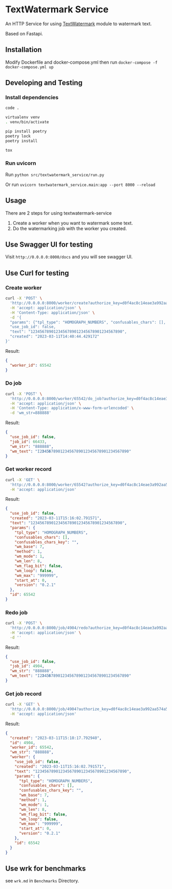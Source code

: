 
# TextWatermark Service

An HTTP Service for using [TextWatermark](https://github.com/JDArmy/TextWatermark) module to watermark text.

Based on Fastapi.

## Installation

Modify Dockerfile and docker-compose.yml then run
`docker-compose -f docker-compose.yml up`

## Developing and Testing

### Install dependencies

```bash
code .

virtualenv venv
. venv/bin/activate

pip install poetry
poetry lock
poetry install

tox
```

### Run uvicorn

Run `python src/textwatermark_service/run.py`

Or run `uvicorn textwatermark_service.main:app --port 8000 --reload`

## Usage

There are 2 steps for using textwatermark-service

1. Create a worker when you want to watermark some text.
2. Do the watermarking job with the worker you created.

## Use Swagger UI for testing

Visit `http://0.0.0.0:8000/docs` and you will see swagger UI.

## Use Curl for testing

### Create worker

```sh
curl -X 'POST' \
  'http://0.0.0.0:8000/worker/create?authorize_key=d0f4ac8c14eae3a992aa574a55099e4f' \
  -H 'accept: application/json' \
  -H 'Content-Type: application/json' \
  -d '{
  "params": {"tpl_type": "HOMOGRAPH_NUMBERS", "confusables_chars": [], "confusables_chars_key": "", "wm_base": 7, "method": 1, "wm_mode": 1, "wm_len": 8, "wm_flag_bit": false, "wm_loop": false, "wm_max": "999999", "start_at": 0, "version": "0.2.1"},
  "use_job_id": false,
  "text": "1234567890123456789012345678901234567890",
  "created": "2023-03-11T14:40:44.429172"
}'
```

Result:

```json
{
  "worker_id": 65542
}
```

### Do job

```sh
curl -X 'POST' \
  'http://0.0.0.0:8000/worker/65542/do_job?authorize_key=d0f4ac8c14eae3a992aa574a55099e4f' \
  -H 'accept: application/json' \
  -H 'Content-Type: application/x-www-form-urlencoded' \
  -d 'wm_str=888888'
```

Result:

```json
{
  "use_job_id": false,
  "job_id": 66433,
  "wm_str": "888888",
  "wm_text": "Ӏ2𝟑𝟺Ƽ𝟔𝟩890123456789012345678901234567890"
}
```

### Get worker record

```sh
curl -X 'GET' \
  'http://0.0.0.0:8000/worker/65542?authorize_key=d0f4ac8c14eae3a992aa574a55099e4f' \
  -H 'accept: application/json'
```

Result:

```json
{
  "use_job_id": false,
  "created": "2023-03-11T15:16:02.791571",
  "text": "1234567890123456789012345678901234567890",
  "params": {
    "tpl_type": "HOMOGRAPH_NUMBERS",
    "confusables_chars": [],
    "confusables_chars_key": "",
    "wm_base": 7,
    "method": 1,
    "wm_mode": 1,
    "wm_len": 8,
    "wm_flag_bit": false,
    "wm_loop": false,
    "wm_max": "999999",
    "start_at": 0,
    "version": "0.2.1"
  },
  "id": 65542
}
```

### Redo job

```sh
curl -X 'POST' \
  'http://0.0.0.0:8000/job/4904/redo?authorize_key=d0f4ac8c14eae3a992aa574a55099e4f' \
  -H 'accept: application/json' \
  -d ''
```

Result:

```json
{
  "use_job_id": false,
  "job_id": 4904,
  "wm_str": "888888",
  "wm_text": "Ӏ2𝟑𝟺Ƽ𝟔𝟩890123456789012345678901234567890"
}
```

### Get job record

```sh
curl -X 'GET' \
  'http://0.0.0.0:8000/job/4904?authorize_key=d0f4ac8c14eae3a992aa574a55099e4f' \
  -H 'accept: application/json'
```

Result:

```json
{
  "created": "2023-03-11T15:18:17.792940",
  "id": 4904,
  "worker_id": 65542,
  "wm_str": "888888",
  "worker": {
    "use_job_id": false,
    "created": "2023-03-11T15:16:02.791571",
    "text": "1234567890123456789012345678901234567890",
    "params": {
      "tpl_type": "HOMOGRAPH_NUMBERS",
      "confusables_chars": [],
      "confusables_chars_key": "",
      "wm_base": 7,
      "method": 1,
      "wm_mode": 1,
      "wm_len": 8,
      "wm_flag_bit": false,
      "wm_loop": false,
      "wm_max": "999999",
      "start_at": 0,
      "version": "0.2.1"
    },
    "id": 65542
  }
}
```

## Use wrk for benchmarks

see `wrk.md` in `Benchmarks` Directory.
